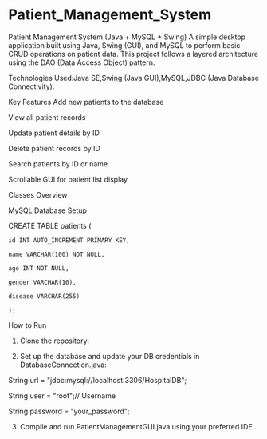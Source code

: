 # Patient_Management_System
 Patient Management System (Java + MySQL + Swing)
 A simple desktop application built using Java, Swing (GUI), and MySQL to perform basic CRUD operations on patient data. This project follows a layered architecture using the DAO (Data Access Object) pattern.

 Technologies Used:Java SE,Swing (Java GUI),MySQL,JDBC (Java Database Connectivity).
 
 Key Features
 Add new patients to the database

View all patient records

Update patient details by ID

Delete patient records by ID

Search patients by ID or name

Scrollable GUI for patient list display

 Classes Overview

 MySQL Database Setup
 

 CREATE TABLE patients (
 
    id INT AUTO_INCREMENT PRIMARY KEY,
    
    name VARCHAR(100) NOT NULL,
     
    age INT NOT NULL,
    
    gender VARCHAR(10),
    
    disease VARCHAR(255)
    
    );

   How to Run

   1. Clone the repository:
   
   2. Set up the database and update your DB credentials in DatabaseConnection.java:
   
   String url = "jdbc:mysql://localhost:3306/HospitalDB";
   
  String user = "root";// Username

  String password = "your_password";
  

   3. Compile and run PatientManagementGUI.java using your preferred IDE .

    





 

    









